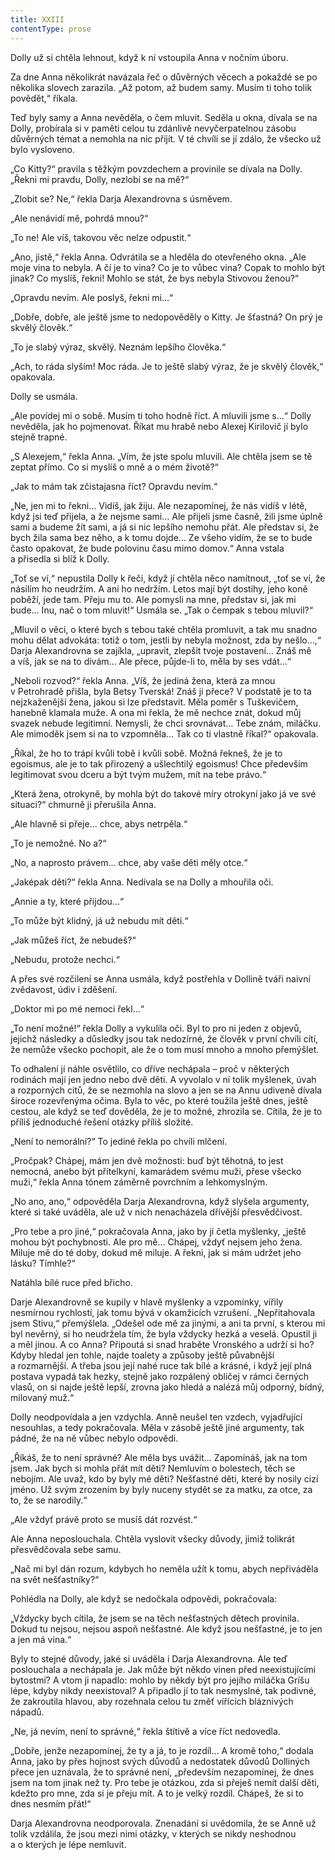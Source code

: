 ```yaml
---
title: XXIII
contentType: prose
---
```


Dolly už si chtěla lehnout, když k ní vstoupila Anna v nočním úboru.

Za dne Anna několikrát navázala řeč o důvěrných věcech a pokaždé se po několika slovech zarazila. „Až potom, až budem samy. Musím ti toho tolik povědět,“ říkala.

Teď byly samy a Anna nevěděla, o čem mluvit. Seděla u okna, dívala se na Dolly, probírala si v paměti celou tu zdánlivě nevyčerpatelnou zásobu důvěrných témat a nemohla na nic přijít. V té chvíli se jí zdálo, že všecko už bylo vysloveno.

„Co Kitty?“ pravila s těžkým povzdechem a provinile se dívala na Dolly. „Řekni mi pravdu, Dolly, nezlobí se na mě?“

„Zlobit se? Ne,“ řekla Darja Alexandrovna s úsměvem.

„Ale nenávidí mě, pohrdá mnou?“

„To ne! Ale víš, takovou věc nelze odpustit.“

„Ano, jistě,“ řekla Anna. Odvrátila se a hleděla do otevřeného okna. „Ale moje vina to nebyla. A čí je to vina? Co je to vůbec vina? Copak to mohlo být jinak? Co myslíš, řekni! Mohlo se stát, že bys nebyla Stivovou ženou?“

„Opravdu nevím. Ale poslyš, řekni mi…“

„Dobře, dobře, ale ještě jsme to nedopověděly o Kitty. Je šťastná? On prý je skvělý člověk.“

„To je slabý výraz, skvělý. Neznám lepšího člověka.“

„Ach, to ráda slyším! Moc ráda. Je to ještě slabý výraz, že je skvělý člověk,“ opakovala.

Dolly se usmála.

„Ale povídej mi o sobě. Musím ti toho hodně říct. A mluvili jsme s…“ Dolly nevěděla, jak ho pojmenovat. Říkat mu hrabě nebo Alexej Kirilovič jí bylo stejně trapné.

„S Alexejem,“ řekla Anna. „Vím, že jste spolu mluvili. Ale chtěla jsem se tě zeptat přímo. Co si myslíš o mně a o mém životě?“

„Jak to mám tak zčistajasna říct? Opravdu nevím.“

„Ne, jen mi to řekni… Vidíš, jak žiju. Ale nezapomínej, že nás vidíš v létě, když jsi teď přijela, a že nejsme sami… Ale přijeli jsme časně, žili jsme úplně sami a budeme žít sami, a já si nic lepšího nemohu přát. Ale představ si, že bych žila sama bez něho, a k tomu dojde… Ze všeho vidím, že se to bude často opakovat, že bude polovinu času mimo domov.“ Anna vstala a přisedla si blíž k Dolly.

„Toť se ví,“ nepustila Dolly k řeči, když jí chtěla něco namítnout, „toť se ví, že násilím ho neudržím. A ani ho nedržím. Letos mají být dostihy, jeho koně poběží, jede tam. Přeju mu to. Ale pomysli na mne, představ si, jak mi bude… Inu, nač o tom mluvit!“ Usmála se. „Tak o čempak s tebou mluvil?“

„Mluvil o věci, o které bych s tebou také chtěla promluvit, a tak mu snadno mohu dělat advokáta: totiž o tom, jestli by nebyla možnost, zda by nešlo…,“ Darja Alexandrovna se zajíkla, „upravit, zlepšit tvoje postavení… Znáš mě a víš, jak se na to dívám… Ale přece, půjde-li to, měla by ses vdát…“

„Neboli rozvod?“ řekla Anna. „Víš, že jediná žena, která za mnou v Petrohradě přišla, byla Betsy Tverská! Znáš ji přece? V podstatě je to ta nejzkaženější žena, jakou si lze představit. Měla poměr s Tuškevičem, hanebně klamala muže. A ona mi řekla, že mě nechce znát, dokud můj svazek nebude legitimní. Nemysli, že chci srovnávat… Tebe znám, miláčku. Ale mimoděk jsem si na to vzpomněla… Tak co ti vlastně říkal?“ opakovala.

„Říkal, že ho to trápí kvůli tobě i kvůli sobě. Možná řekneš, že je to egoismus, ale je to tak přirozený a ušlechtilý egoismus! Chce především legitimovat svou dceru a být tvým mužem, mít na tebe právo.“

„Která žena, otrokyně, by mohla být do takové míry otrokyní jako já ve své situaci?“ chmurně ji přerušila Anna.

„Ale hlavně si přeje… chce, abys netrpěla.“

„To je nemožné. No a?“

„No, a naprosto právem… chce, aby vaše děti měly otce.“

„Jaképak děti?“ řekla Anna. Nedívala se na Dolly a mhouřila oči.

„Annie a ty, které přijdou…“

„To může být klidný, já už nebudu mít děti.“

„Jak můžeš říct, že nebudeš?“

„Nebudu, protože nechci.“

A přes své rozčilení se Anna usmála, když postřehla v Dollině tváři naivní zvědavost, údiv i zděšení.

„Doktor mi po mé nemoci řekl…“

„To není možné!“ řekla Dolly a vykulila oči. Byl to pro ni jeden z objevů, jejichž následky a důsledky jsou tak nedozírné, že člověk v první chvíli cítí, že nemůže všecko pochopit, ale že o tom musí mnoho a mnoho přemýšlet.

To odhalení jí náhle osvětlilo, co dříve nechápala – proč v některých rodinách mají jen jedno nebo dvě děti. A vyvolalo v ní tolik myšlenek, úvah a rozporných citů, že se nezmohla na slovo a jen se na Annu udiveně dívala široce rozevřenýma očima. Byla to věc, po které toužila ještě dnes, ještě cestou, ale když se teď dověděla, že je to možné, zhrozila se. Cítila, že je to příliš jednoduché řešení otázky příliš složité.

„Není to nemorální?“ To jediné řekla po chvíli mlčení.

„Pročpak? Chápej, mám jen dvě možnosti: buď být těhotná, to jest nemocná, anebo být přítelkyní, kamarádem svému muži, přese všecko muži,“ řekla Anna tónem záměrně povrchním a lehkomyslným.

„No ano, ano,“ odpověděla Darja Alexandrovna, když slyšela argumenty, které si také uváděla, ale už v nich nenacházela dřívější přesvědčivost.

„Pro tebe a pro jiné,“ pokračovala Anna, jako by jí četla myšlenky, „ještě mohou být pochybnosti. Ale pro mě… Chápej, vždyť nejsem jeho žena. Miluje mě do té doby, dokud mě miluje. A řekni, jak si mám udržet jeho lásku? Tímhle?“

Natáhla bílé ruce před břicho.

Darje Alexandrovně se kupily v hlavě myšlenky a vzpomínky, vířily nesmírnou rychlostí, jak tomu bývá v okamžicích vzrušení. „Nepřitahovala jsem Stivu,“ přemýšlela. „Odešel ode mě za jinými, a ani ta první, s kterou mi byl nevěrný, si ho neudržela tím, že byla vždycky hezká a veselá. Opustil ji a měl jinou. A co Anna? Připoutá si snad hraběte Vronského a udrží si ho? Kdyby hledal jen tohle, najde toalety a způsoby ještě půvabnější a rozmarnější. A třeba jsou její nahé ruce tak bílé a krásné, i když její plná postava vypadá tak hezky, stejně jako rozpálený obličej v rámci černých vlasů, on si najde ještě lepší, zrovna jako hledá a nalézá můj odporný, bídný, milovaný muž.“

Dolly neodpovídala a jen vzdychla. Anně neušel ten vzdech, vyjadřující nesouhlas, a tedy pokračovala. Měla v zásobě ještě jiné argumenty, tak pádné, že na ně vůbec nebylo odpovědi.

„Říkáš, že to není správné? Ale měla bys uvážit… Zapomínáš, jak na tom jsem. Jak bych si mohla přát mít děti? Nemluvím o bolestech, těch se nebojím. Ale uvaž, kdo by byly mé děti? Nešťastné děti, které by nosily cizí jméno. Už svým zrozením by byly nuceny stydět se za matku, za otce, za to, že se narodily.“

„Ale vždyť právě proto se musíš dát rozvést.“

Ale Anna neposlouchala. Chtěla vyslovit všecky důvody, jimiž tolikrát přesvědčovala sebe samu.

„Nač mi byl dán rozum, kdybych ho neměla užít k tomu, abych nepřiváděla na svět nešťastníky?“

Pohlédla na Dolly, ale když se nedočkala odpovědi, pokračovala:

„Vždycky bych cítila, že jsem se na těch nešťastných dětech provinila. Dokud tu nejsou, nejsou aspoň nešťastné. Ale když jsou nešťastné, je to jen a jen má vina.“

Byly to stejné důvody, jaké si uváděla i Darja Alexandrovna. Ale teď poslouchala a nechápala je. Jak může být někdo vinen před neexistujícími bytostmi? A vtom ji napadlo: mohlo by někdy být pro jejího miláčka Gríšu lépe, kdyby nikdy neexistoval? A připadlo jí to tak nesmyslné, tak podivné, že zakroutila hlavou, aby rozehnala celou tu změť vířících bláznivých nápadů.

„Ne, já nevím, není to správné,“ řekla štítivě a více říct nedovedla.

„Dobře, jenže nezapomínej, že ty a já, to je rozdíl… A kromě toho,“ dodala Anna, jako by přes hojnost svých důvodů a nedostatek důvodů Dolliných přece jen uznávala, že to správné není, „především nezapomínej, že dnes jsem na tom jinak než ty. Pro tebe je otázkou, zda si přeješ nemít další děti, kdežto pro mne, zda si je přeju mít. A to je velký rozdíl. Chápeš, že si to dnes nesmím přát!“

Darja Alexandrovna neodporovala. Znenadání si uvědomila, že se Anně už tolik vzdálila, že jsou mezi nimi otázky, v kterých se nikdy neshodnou a o kterých je lépe nemluvit.
